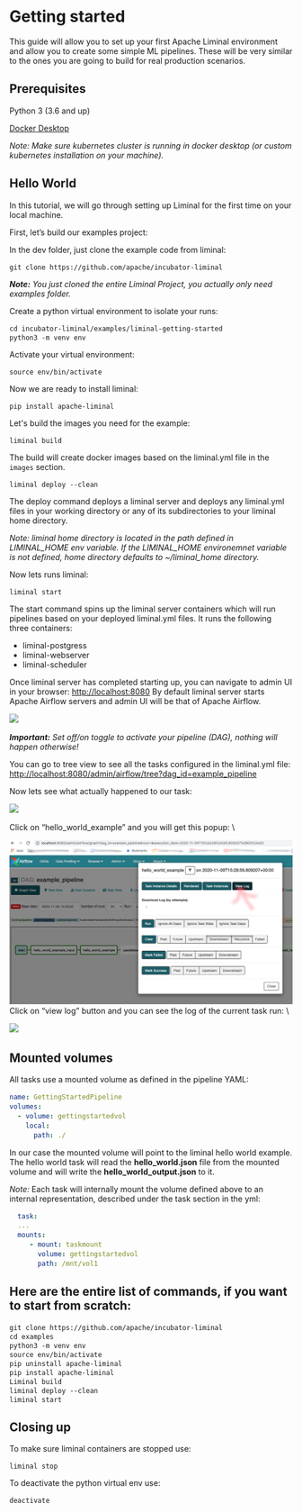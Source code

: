 <!--
Licensed to the Apache Software Foundation (ASF) under one
or more contributor license agreements.  See the NOTICE file
distributed with this work for additional information
regarding copyright ownership.  The ASF licenses this file
to you under the Apache License, Version 2.0 (the
"License"); you may not use this file except in compliance
with the License.  You may obtain a copy of the License at

  http://www.apache.org/licenses/LICENSE-2.0

Unless required by applicable law or agreed to in writing,
software distributed under the License is distributed on an
"AS IS" BASIS, WITHOUT WARRANTIES OR CONDITIONS OF ANY
KIND, either express or implied.  See the License for the
specific language governing permissions and limitations
under the License.
-->

# Getting started

This guide will allow you to set up your first Apache Liminal environment and allow you to create
some simple ML pipelines. These will be very similar to the ones you are going to build for real
production scenarios.

## Prerequisites

Python 3 (3.6 and up)

[Docker Desktop](https://www.docker.com/products/docker-desktop)

*Note: Make sure kubernetes cluster is running in docker desktop (or custom kubernetes installation
on your machine).*

## Hello World

In this tutorial, we will go through setting up Liminal for the first time on your local machine.

First, let’s build our examples project:

In the dev folder, just clone the example code from liminal:


```
git clone https://github.com/apache/incubator-liminal
```
***Note:*** *You just cloned the entire Liminal Project, you actually only need examples folder.*

Create a python virtual environment to isolate your runs:

```
cd incubator-liminal/examples/liminal-getting-started
python3 -m venv env
```

Activate your virtual environment:

```
source env/bin/activate
```

Now we are ready to install liminal:

```
pip install apache-liminal
```
Let's build the images you need for the example:
```
liminal build
```
The build will create docker images based on the liminal.yml file in the `images` section.

```
liminal deploy --clean  
```
The deploy command deploys a liminal server and deploys any liminal.yml files in your working
directory or any of its subdirectories to your liminal home directory.

*Note: liminal home directory is located in the path defined in LIMINAL_HOME env variable.
If the LIMINAL_HOME environemnet variable is not defined, home directory defaults to
~/liminal_home directory.*

Now lets runs liminal:
```
liminal start
```
The start command spins up the liminal server containers which will run pipelines based on your
deployed liminal.yml files.
It runs the following three containers: 
* liminal-postgress
* liminal-webserver
* liminal-scheduler

Once liminal server has completed starting up, you can navigate to admin UI in your browser:
[http://localhost:8080](http://localhost:8080)
By default liminal server starts Apache Airflow servers and admin UI will be that of Apache Airflow.


![](nstatic/airflow_main.png)

***Important:** Set off/on toggle to activate your pipeline (DAG), nothing will happen otherwise!*

You can go to tree view to see all the tasks configured in the liminal.yml file: 
[http://localhost:8080/admin/airflow/tree?dag_id=example_pipeline](
http://localhost:8080/admin/airflow/tree?dag_id=example_pipeline
)

Now lets see what actually happened to our task:

![](nstatic/airflow_view_dag.png)

Click on “hello_world_example” and you will get this popup: \

![](nstatic/airflow_view_log.png) \
Click on “view log” button and you can see the log of the current task run: \


![](nstatic/airflow_task_log.png)

## Mounted volumes
All tasks use a mounted volume as defined in the pipeline YAML:
```YAML
name: GettingStartedPipeline
volumes:
  - volume: gettingstartedvol
    local:
      path: ./
```
In our case the mounted volume will point to the liminal hello world example.
The hello world task will read the **hello_world.json** file from the mounted volume and will write
the **hello_world_output.json** to it.

*Note:* Each task will internally mount the volume defined above to an internal representation,
described under the task section in the yml:

```YAML
  task:
  ...
  mounts:
     - mount: taskmount
       volume: gettingstartedvol
       path: /mnt/vol1
```

## Here are the entire list of commands, if you want to start from scratch:

```
git clone https://github.com/apache/incubator-liminal
cd examples
python3 -m venv env
source env/bin/activate
pip uninstall apache-liminal
pip install apache-liminal
Liminal build
liminal deploy --clean
liminal start
```

## Closing up

To make sure liminal containers are stopped use:
```
liminal stop
```

To deactivate the python virtual env use:
```
deactivate
```
